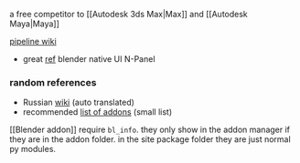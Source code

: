 a free competitor to [[Autodesk 3ds Max|Max]] and [[Autodesk Maya|Maya]]

[pipeline wiki](https://github.com/paulgolter/blender-pipeline-integration#community)

- great [ref](https://blender.stackexchange.com/questions/30444/create-an-interface-which-is-similar-to-the-material-list-box) blender native UI N-Panel

### random references
- Russian [wiki](https://github-com.translate.goog/jafdett/BlenderFAQ?_x_tr_sl=auto&_x_tr_tl=en&_x_tr_hl=en-US&_x_tr_pto=wapp) (auto translated)
- recommended [list of addons](https://github.com/Epicrex/3DArtistsHandbookAddonEdition/wiki/Blender-Addons-List)  (small list)

[[Blender addon]] require `bl_info`.
they only show in the addon manager if they are in the addon folder. in the site package folder they are just normal py modules.